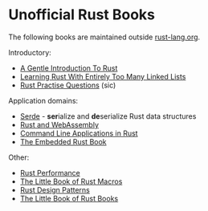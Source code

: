 # Unofficial Rust Books

The following books are maintained outside [rust-lang.org](https://www.rust-lang.org/).

Introductory:
* [A Gentle Introduction To Rust](https://stevedonovan.github.io/rust-gentle-intro/readme.html)
* [Learning Rust With Entirely Too Many Linked Lists](https://rust-unofficial.github.io/too-many-lists/)
* [Rust Practise Questions](https://sn99.github.io/rust-practise-questions/) (sic)

Application domains:
* [Serde](https://serde.rs/) - **ser**ialize and **de**serialize Rust data structures
* [Rust and WebAssembly](https://rustwasm.github.io/docs/book/)
* [Command Line Applications in Rust](https://rust-cli.github.io/book/index.html)
* [The Embedded Rust Book](https://rust-embedded.github.io/book/)

Other:
* [Rust Performance](https://nnethercote.github.io/perf-book/)
* [The Little Book of Rust Macros](https://danielkeep.github.io/tlborm/book/)
* [Rust Design Patterns](https://rust-unofficial.github.io/patterns/)
* [The Little Book of Rust Books](https://lborb.github.io/book/)